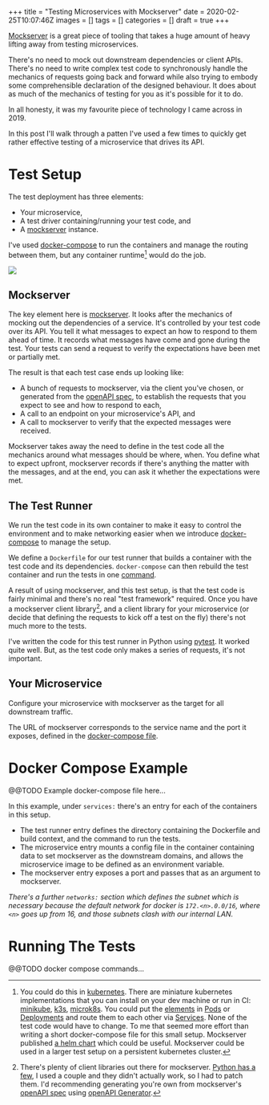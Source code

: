 +++
title = "Testing Microservices with Mockserver"
date = 2020-02-25T10:07:46Z
images = []
tags = []
categories = []
draft = true
+++

[Mockserver][mockserver] is a great piece of tooling that takes a huge amount
of heavy lifting away from testing microservices.

There's no need to mock out downstream dependencies or client APIs.  There's no
need to write complex test code to synchronously handle the mechanics of
requests going back and forward while also trying to embody some comprehensible
declaration of the designed behaviour.  It does about as much of the mechanics
of testing for you as it's possible for it to do.

In all honesty, it was my favourite piece of technology I came across in 2019.

In this post I'll walk through a patten I've used a few times to quickly get
rather effective testing of a microservice that drives its API.

# Test Setup

The test deployment has three elements:
* Your microservice,
* A test driver containing/running your test code, and
* A [mockserver][mockserver] instance.

I've used [docker-compose][doco] to run the containers and manage the routing
between them, but any container runtime[^1] would do the job.

[![](https://mermaid.ink/img/eyJjb2RlIjoiZ3JhcGggQlRcbnN1YmdyYXBoIGRvY2tlci1jb21wb3NlXG50ZXN0LXJ1bm5lci0tPnxcInRlc3QtcnVubmVycHJvZ3JhbXMgbW9ja3NlcnZlclwifG1vY2tzZXJ2ZXJcbm1vY2tzZXJ2ZXItLS18XCJtb2Nrc2VydmVyIG1vY2tzIG91dCB0aGUgbWljcm9zZXJ2aWNlIGRlcGVuZGVuY2llcyBhbmQgcmVjb3JkcyBtZXNzYWdlc1wifGEobWljcm9zZXJ2aWNlKVxudGVzdC1ydW5uZXItLT58XCJ0ZXN0LXJ1bm5lciBraWNrcyBtaWNyb3NlcnZpY2UgQVBJIHRvIHN0YXJ0IHRlc3RcInxhKG1pY3Jvc2VydmljZSlcbmVuZFxuXHRcdCIsIm1lcm1haWQiOnsidGhlbWUiOiJkZWZhdWx0In0sInVwZGF0ZUVkaXRvciI6ZmFsc2V9)](https://mermaid-js.github.io/mermaid-live-editor/#/edit/eyJjb2RlIjoiZ3JhcGggQlRcbnN1YmdyYXBoIGRvY2tlci1jb21wb3NlXG50ZXN0LXJ1bm5lci0tPnxcInRlc3QtcnVubmVycHJvZ3JhbXMgbW9ja3NlcnZlclwifG1vY2tzZXJ2ZXJcbm1vY2tzZXJ2ZXItLS18XCJtb2Nrc2VydmVyIG1vY2tzIG91dCB0aGUgbWljcm9zZXJ2aWNlIGRlcGVuZGVuY2llcyBhbmQgcmVjb3JkcyBtZXNzYWdlc1wifGEobWljcm9zZXJ2aWNlKVxudGVzdC1ydW5uZXItLT58XCJ0ZXN0LXJ1bm5lciBraWNrcyBtaWNyb3NlcnZpY2UgQVBJIHRvIHN0YXJ0IHRlc3RcInxhKG1pY3Jvc2VydmljZSlcbmVuZFxuXHRcdCIsIm1lcm1haWQiOnsidGhlbWUiOiJkZWZhdWx0In0sInVwZGF0ZUVkaXRvciI6ZmFsc2V9)

## Mockserver

The key element here is [mockserver][mockserver]. It looks after the mechanics
of mocking out the dependencies of a service.  It's controlled by your test
code over its API. You tell it what messages to expect an how to respond to
them ahead of time. It records what messages have come and gone during the
test.  Your tests can send a request to verify the expectations have been met
or partially met.

The result is that each test case ends up looking like:
* A bunch of requests to mockserver, via the client you've chosen, or generated
  from the [openAPI spec][openapispec], to establish the requests that you
  expect to see and how to respond to each,
* A call to an endpoint on your microservice's API, and
* A call to mockserver to verify that the expected messages were received.

Mockserver takes away the need to define in the test code all the mechanics
around what messages should be where, when. You define what to expect upfront,
mockserver records if there's anything the matter with the messages, and at the
end, you can ask it whether the expectations were met.

## The Test Runner

We run the test code in its own container to make it easy to control the
environment and to make networking easier when we introduce
[docker-compose][doco] to manage the setup.

We define a `Dockerfile` for our test runner that builds a container with the
test code and its dependencies. `docker-compose` can then rebuild the test
container and run the tests in one [command](#running-the-tests).

A result of using mockserver, and this test setup, is that the test code is
fairly minimal and there's no real "test framework" required.  Once you have a
mockserver client library[^2], and a client library for your microservice (or
decide that defining the requests to kick off a test on the fly) there's not
much more to the tests.

I've written the code for this test runner in Python using [pytest][pytest].
It worked quite well.  But, as the test code only makes a series of requests,
it's not important.

## Your Microservice

Configure your microservice with mockserver as the target for all downstream
traffic.

The URL of mockserver corresponds to the service name and the port it exposes,
defined in the [docker-compose file](#docker-compose-example).

# Docker Compose Example

@@TODO Example docker-compose file here...

In this example, under `services:` there's an entry for each of the containers
in this setup.
* The test runner entry defines the directory containing the Dockerfile and
  build context, and the command to run the tests.
* The microservice entry mounts a config file in the container containing data
  to set mockserver as the downstream domains, and allows the microservice
  image to be defined as an environment variable.
* The mockserver entry exposes a port and passes that as an argument to
  mockserver.

_There's a further `networks:` section which defines the subnet which is
necessary because the default network for docker is `172.<n>.0.0/16`, where
`<n>` goes up from 16, and those subnets clash with our internal LAN._

# Running The Tests

@@TODO docker compose commands...

[^1]: You could do this in [kubernetes](https://kubernetes.io/). There are
  miniature kubernetes implementations that you can install on your dev machine
  or run in CI: [minikube](https://github.com/kubernetes/minikube),
  [k3s](https://k3s.io/), [microk8s](https://microk8s.io/). You could put the
  [elements](#test-setup) in
  [Pods](https://kubernetes.io/docs/concepts/workloads/pods/pod-overview/) or
  [Deployments](https://kubernetes.io/docs/concepts/workloads/controllers/deployment/)
  and route them to each other via
  [Services](https://kubernetes.io/docs/concepts/services-networking/service/).
  None of the test code would have to change. To me that seemed more effort
  than writing a short docker-compose file for this small setup.  Mockserver
  published [a helm chart](http://www.mock-server.com/where/kubernetes.html)
  which could be useful.  Mockserver could be used in a larger test setup on a
  persistent kubernetes cluster.
[^2]: There's plenty of client libraries out there for mockserver.  [Python has
  a few](https://pypi.org/search/?q=mockserver), I used a couple and they
  didn't actually work, so I had to patch them.  I'd recommending generating
  you're own from mockserver's [openAPI
  spec](https://app.swaggerhub.com/apis/jamesdbloom/mock-server-openapi/5.0.x)
  using [openAPI Generator](https://github.com/OpenAPITools/openapi-generator).

[mockserver]: http://www.mock-server.com/
[openapispec]: https://app.swaggerhub.com/apis/jamesdbloom/mock-server-openapi/5.0.x
[doco]: https://docs.docker.com/compose/
[pytest]: https://docs.pytest.org/en/latest/

